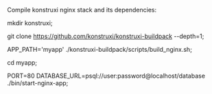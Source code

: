 Compile konstruxi nginx stack and its dependencies:

mkdir konstruxi;

git clone https://github.com/konstruxi/konstruxi-buildpack --depth=1;

APP_PATH='myapp' ./konstruxi-buildpack/scripts/build_nginx.sh;

cd myapp;

PORT=80 DATABASE_URL=psql://user:password@localhost/database ./bin/start-nginx-app;